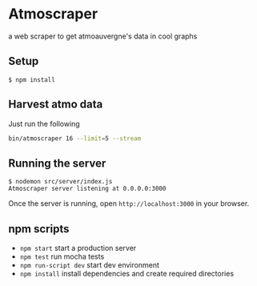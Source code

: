 # Atmoscraper
a web scraper to get atmoauvergne's data in cool graphs


## Setup

    $ npm install

## Harvest atmo data

Just run the following

``` bash
bin/atmoscraper 16 --limit=5 --stream
```

## Running the server

    $ nodemon src/server/index.js
    Atmoscraper server listening at 0.0.0.0:3000

Once the server is running, open `http://localhost:3000` in your browser.

## npm scripts

* `npm start` start a production server
* `npm test` run mocha tests
* `npm run-script dev` start dev environment
* `npm install` install dependencies and create required directories